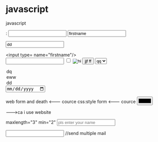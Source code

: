 javascript
==========

javascript


:
<input/>
<input name="ninin"  value="firstname">
 
<input name="ninin" value="dd"/>
 
 <lable> <input type= name="firstname"/> </lable><br>
<input type="password" name="lastname">
<input type="checkbox" name="lastname">
<input type="hidden">
<input type="image"  src="C:\gg.jpg" alt="hi"/>
<button>jjf  ff</button>
<select name="nijn"><option value="s">qq</option>
<option value="s">dq</option>
<option value="s">eww</option>
<option value="s">dd</option>




<input type="date">


web form and death  <--- cource
css:style form  <--- cource
<input type="color">

--->ca i use website

 maxlength="3" min="2"
<input name="name" maxlength="2" required placeholder="pls enter your name" id="namefield" />


<input type="email" multiple name="email" id="emailfield" /> //send multiple mail
